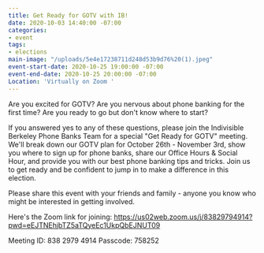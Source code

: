 ```yaml
---
title: Get Ready for GOTV with IB!
date: 2020-10-03 14:40:00 -07:00
categories:
- event
tags:
- elections
main-image: "/uploads/5e4e17238711d248d53b9d76%20(1).jpeg"
event-start-date: 2020-10-25 19:00:00 -07:00
event-end-date: 2020-10-25 20:00:00 -07:00
Location: 'Virtually on Zoom '
---
```


Are you excited for GOTV? Are you nervous about phone banking for the first time? Are you ready to go but don't know where to start?  

If you answered yes to any of these questions, please join the Indivisible Berkeley Phone Banks Team for a special "Get Ready for GOTV" meeting. We'll break down our GOTV plan for October 26th - November 3rd, show you where to sign up for phone banks, share our Office Hours & Social Hour, and provide you with our best phone banking tips and tricks. Join us to get ready and be confident to jump in to make a difference in this election. 

Please share this event with your friends and family - anyone you know who might be interested in getting involved. 

Here's the Zoom link for joining: https://us02web.zoom.us/j/83829794914?pwd=eEJTNEhjbTZ5aTQyeEc1UkpQbEJNUT09

Meeting ID: 838 2979 4914
Passcode: 758252

